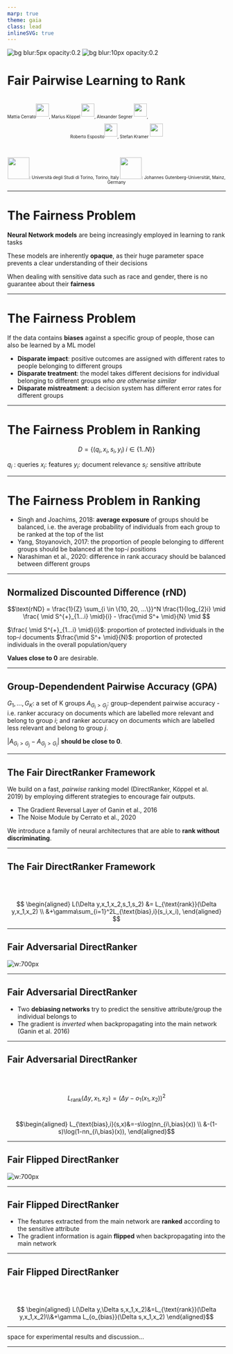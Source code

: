 ```yaml
---
marp: true
theme: gaia
class: lead
inlineSVG: true
---
```




![bg blur:5px opacity:0.2](img/unito.png)
![bg blur:10px opacity:0.2](img/mainz.jpg)

# Fair Pairwise Learning to Rank

<br>
<span style="font-size:0.7em;text-align:center">
Mattia Cerrato<sup><img src="img/unito.png" width="30px"></img></sup>, Marius Köppel <sup><img src="img/mainz.jpg" width="30px"></img></sup></sup>, Alexander Segner <sup><img src="img/mainz.jpg" width="30px"></img></sup>,

Roberto Esposito<sup><img src="img/unito.png" width="30px"></img></sup>, Stefan Kramer <sup><img src="img/mainz.jpg" width="30px"></img></sup>

<br><br>

<img src="img/unito.png" width="50px" style="text-align:center"></img>: Università degli Studi di Torino, Torino, Italy
<img src="img/mainz.jpg" width="50px" style="text-align:center"></img>: Johannes Gutenberg-Universität, Mainz, Germany

</span>


--- 

<!-- paginate: true -->
<!-- footer: Cerrato, Köppel, Segner, Esposito, Kramer. Fair Pairwise Learning to Rank. DSAA 2020.
-->

# The Fairness Problem

**Neural Network models** are being increasingly employed in learning to rank tasks

These models are inherently **opaque**, as their huge parameter space prevents a clear understanding of their decisions

When dealing with sensitive data such as race and gender, there is no guarantee about their **fairness**

---

# The Fairness Problem

If the data contains **biases** against a specific group of people, those can also be learned by a ML model

* **Disparate impact**: positive outcomes are assigned with different rates to people belonging to different groups
* **Disparate treatment**: the model takes different decisions for individual belonging to different groups *who are otherwise similar*
* **Disparate mistreatment**: a decision system has different error rates for different groups

---

# The Fairness Problem in Ranking

$$ D = \{(q_i, x_i, s_i, y_i) \; i \in \{1 .. N\}\} $$

$q_i$ : queries
$x_i$: features
$y_i$: document relevance
$s_i$: sensitive attribute

---

# The Fairness Problem in Ranking

* Singh and Joachims, 2018: **average exposure** of groups should be balanced, i.e. the average probability of individuals from each group to be ranked at the top of the list
* Yang, Stoyanovich, 2017: the proportion of people belonging to different groups should be balanced at the top-$i$ positions
* Narashiman et al., 2020: difference in rank accuracy should be balanced between different groups

---

## Normalized Discounted Difference (rND)

$$\text{rND} = \frac{1}{Z} \sum_{i \in \{10, 20, ...\}}^N \frac{1}{log_{2}i} \mid \frac{ \mid S^{+}_{1...i} \mid}{i} - \frac{\mid S^+ \mid}{N} \mid $$

$\frac{ \mid S^{+}_{1...i} \mid}{i}$: proportion of protected individuals in the top-$i$ documents
$\frac{\mid S^+ \mid}{N}$: proportion of protected individuals in the overall population/query

**Values close to 0** are desirable.

---

## Group-Dependendent Pairwise Accuracy (GPA)

$G_1, ..., G_K$: a set of K groups
$A_{G_i > G_j}$: group-dependent pairwise accuracy - i.e. ranker accuracy on documents which are labelled more relevant and belong to group $i$; and ranker accuracy on documents which are labelled less relevant and belong to group $j$.

$|A_{G_i > G_j} - A_{G_j > G_i}|$ **should be close to 0**.

---

## The Fair DirectRanker Framework

We build on a fast, *pairwise* ranking model (DirectRanker, Köppel et al. 2019) by employing different strategies to encourage fair outputs.

* The Gradient Reversal Layer of Ganin et al., 2016
* The Noise Module by Cerrato et al., 2020

We introduce a family of neural architectures that are able to **rank without discriminating**.

---

## The Fair DirectRanker Framework

<br><br>

$$
\begin{aligned}
L(\Delta y,x_1,x_2,s_1,s_2) &= L_{\text{rank}}(\Delta y,x_1,x_2) \\ &+\gamma\sum_{i=1}^2L_{\text{bias},i}(s_i,x_i),
\end{aligned}
$$

---

<!-- _footer: _ -->   

## Fair Adversarial DirectRanker

![w:700px](img/ranker_adv_2.pdf-1.jpg)


---

## Fair Adversarial DirectRanker

* Two **debiasing networks** try to predict the sensitive attribute/group the individual belongs to
* The gradient is *inverted* when backpropagating into the main network (Ganin et al. 2016)

---

## Fair Adversarial DirectRanker
<br>
<br>

$$L_{\text{rank}}(\Delta y,x_1,x_2)=(\Delta y-o_1(x_1,x_2))^2$$
<br>

$$\begin{aligned}
L_{\text{bias},i}(s,x)&=-s\log(nn_{i\,bias}(x)) \\ &-(1-s)\log(1-nn_{i\,bias}(x)),
\end{aligned}$$

---

## Fair Flipped DirectRanker

![w:700px](img/ranker_flip_2.pdf-1.jpg)


---

## Fair Flipped DirectRanker

* The features extracted from the main network are **ranked** according to the sensitive attribute
* The gradient information is again **flipped** when backpropagating into the main network

---

## Fair Flipped DirectRanker

<br><br>

$$
\begin{aligned}
L(\Delta y,\Delta s,x_1,x_2)&=L_{\text{rank}}(\Delta y,x_1,x_2)\\&+\gamma L_{o_{bias}}(\Delta s,x_1,x_2)   
\end{aligned}$$


---

space for experimental results and discussion...

---

